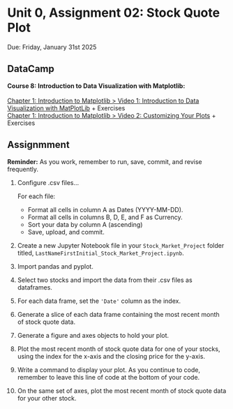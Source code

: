 # Unit 0, Assignment 02: Stock Quote Plot
Due: Friday, January 31st 2025

## DataCamp
**Course 8: Introduction to Data Visualization with Matplotlib:** <br><br>
[Chapter 1: Introduction to Matplotlib > Video 1: Introduction to Data Visualization with MatPlotLib](https://campus.datacamp.com/courses/introduction-to-data-visualization-with-matplotlib/introduction-to-matplotlib?ex=1) + Exercises<br>
[Chapter 1: Introduction to Matplotlib > Video 2: Customizing Your Plots](https://campus.datacamp.com/courses/introduction-to-data-visualization-with-matplotlib/introduction-to-matplotlib?ex=4) + Exercises

## Assignmment
**Reminder:** As you work, remember to run, save, commit, and revise frequently.
1. Configure .csv files...

   For each file:
     * Format all cells in column A as Dates (YYYY-MM-DD).
     * Format all cells in columns B, D, E, and F as Currency.
     * Sort your data by column A (ascending)
     * Save, upload, and commit.
       
2. Create a new Jupyter Notebook file in your `Stock_Market_Project` folder titled, `LastNameFirstInitial_Stock_Market_Project.ipynb`.  
3. Import pandas and pyplot.
4. Select two stocks and import the data from their .csv files as dataframes.
5. For each data frame, set the `'Date'` column as the index.
6. Generate a slice of each data frame containing the most recent month of stock quote data.
7. Generate a figure and axes objects to hold your plot.
8. Plot the most recent month of stock quote data for one of your stocks, using the index for the x-axis and the closing price for the y-axis.
9. Write a command to display your plot.  As you continue to code, remember to leave this line of code at the bottom of your code.
10. On the same set of axes, plot the most recent month of stock quote data for your other stock.
    


